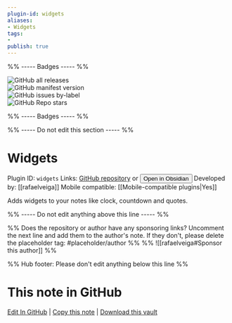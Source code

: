 ```yaml
---
plugin-id: widgets
aliases:
- Widgets
tags: 
- 
publish: true
---
```


%% ----- Badges ----- %%

![GitHub all releases](https://img.shields.io/github/downloads/rafaelveiga/obsidian-widgets/total?color=573E7A&logo=github&style=for-the-badge)   
![GitHub manifest version](https://img.shields.io/github/manifest-json/v/rafaelveiga/obsidian-widgets?color=573E7A&logo=github&style=for-the-badge)   
![GitHub issues by-label](https://img.shields.io/github/issues/rafaelveiga/obsidian-widgets/help%20wanted?color=573E7A&logo=github&style=for-the-badge)   
![GitHub Repo stars](https://img.shields.io/github/stars/rafaelveiga/obsidian-widgets?color=573E7A&logo=github&style=for-the-badge)

%% ----- Badges ----- %%

%% ----- Do not edit this section ----- %%

# Widgets

Plugin ID: `widgets`
Links: [GitHub repository](https://github.com/rafaelveiga/obsidian-widgets) or [<button id=HH>Open in Obsidian</button>](obsidian://show-plugin?id=widgets)
Developed by: [[rafaelveiga]]
Mobile compatible: [[Mobile-compatible plugins|Yes]]

Adds widgets to your notes like clock, countdown and quotes.

%% ----- Do not edit anything above this line ----- %% 

%% Does the repository or author have any sponsoring links? Uncomment the next line and add them to the author's note. If they don't, please delete the placeholder tag: #placeholder/author %%
%% ![[rafaelveiga#Sponsor this author]] %%

%% Hub footer: Please don't edit anything below this line %%

# This note in GitHub

<span class="git-footer">[Edit In GitHub](https://github.dev/obsidian-community/obsidian-hub/blob/main/02%20-%20Community%20Expansions/02.05%20All%20Community%20Expansions/Plugins/widgets.md "git-hub-edit-note") | [Copy this note](https://raw.githubusercontent.com/obsidian-community/obsidian-hub/main/02%20-%20Community%20Expansions/02.05%20All%20Community%20Expansions/Plugins/widgets.md "git-hub-copy-note") | [Download this vault](https://github.com/obsidian-community/obsidian-hub/archive/refs/heads/main.zip "git-hub-download-vault") </span>
